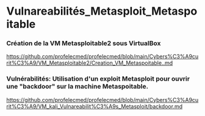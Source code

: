 # Vulnareabilités_Metasploit_Metaspoitable

### Création de la VM Metasploitable2 sous VirtualBox
https://github.com/profelecmed/profelecmed/blob/main/Cybers%C3%A9curit%C3%A9/VM_Metasploitable2/Creation_VM_Metaspoitable..md

### Vulnérabilités: Utilisation d'un exploit Metasploit pour ouvrir une "backdoor" sur la machine Metaspoitable.
https://github.com/profelecmed/profelecmed/blob/main/Cybers%C3%A9curit%C3%A9/VM_kali_Vulnareabilit%C3%A9s_Metasploit/backdoor.md

